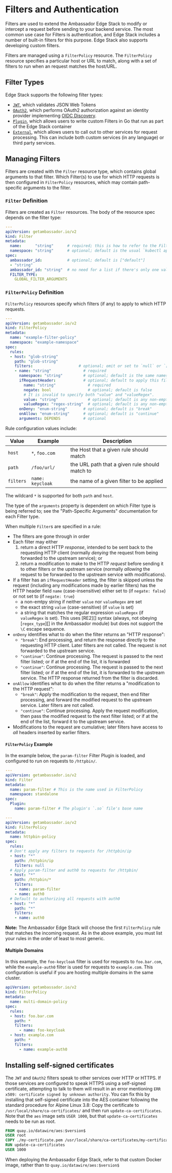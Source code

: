 # Filters and Authentication

Filters are used to extend the Ambassador Edge Stack to modify or intercept a request before sending to your backend service. The most common use case for Filters is authentication, and Edge Stack includes a number of built-in filters for this purpose. Edge Stack also supports developing custom filters.

Filters are managed using a `FilterPolicy` resource. The `FilterPolicy` resource specifies a particular host or URL to match, along with a set of filters to run when an request matches the host/URL.

## Filter Types

Edge Stack supports the following filter types:

* [`JWT`](jwt.md), which validates JSON Web Tokens
* [`OAuth2`](oauth2.md), which performs OAuth2 authorization against an identity provider implementing [OIDC Discovery](https://openid.net/specs/openid-connect-discovery-1_0.html).
* [`Plugin`](plugin.md), which allows users to write custom Filters in Go that run as part of the Edge Stack container
* [`External`](external.md), which allows users to call out to other services for request processing. This can include both custom services (in any language) or third party services.

## Managing Filters

Filters are created with the `Filter` resource type, which contains global arguments to that filter.  Which Filter(s) to use for which HTTP requests is then configured in `FilterPolicy` resources, which may contain path-specific arguments to the filter.

### `Filter` Definition

Filters are created as `Filter` resources.  The body of the resource spec depends on the filter type:

```yaml
---
apiVersion: getambassador.io/v2
kind: Filter
metadata:
  name:      "string"      # required; this is how to refer to the Filter in a FilterPolicy
  namespace: "string"      # optional; default is the usual `kubectl apply` default namespace
spec:
  ambassador_id:           # optional; default is ["default"]
  - "string"
  ambassador_id: "string"  # no need for a list if there's only one value
  FILTER_TYPE:
    GLOBAL_FILTER_ARGUMENTS
```

### `FilterPolicy` Definition

`FilterPolicy` resources specify which filters (if any) to apply to
which HTTP requests.

```yaml
---
apiVersion: getambassador.io/v2
kind: FilterPolicy
metadata:
  name: "example-filter-policy"
  namespace: "example-namespace"
spec:
  rules:
  - host: "glob-string"
    path: "glob-string"
    filters:                    # optional; omit or set to `null` or `[]` to apply no filters to this request
    - name: "string"              # required
      namespace: "string"         # optional; default is the same namespace as the FilterPolicy
      ifRequestHeader:            # optional; default to apply this filter to all requests matching the host & path
        name: "string"              # required
        negate: bool                # optional; default is false
        # It is invalid to specify both "value" and "valueRegex".
        value: "string"             # optional; default is any non-empty string
        valueRegex: "regex-string"  # optional; default is any non-empty string
      onDeny: "enum-string"       # optional; default is "break"
      onAllow: "enum-string"      # optional; default is "continue"
      arguments: DEPENDS          # optional
```

Rule configuration values include:

| Value     | Example    | Description |
| -----     | -------    | -----------                  |
| `host`    | `*`, `foo.com` | the Host that a given rule should match |
| `path`    | `/foo/url/`    | the URL path that a given rule should match to |
| `filters`  | `name: keycloak`       | the name of a given filter to be applied|

The wildcard `*` is supported for both `path` and `host`.

The type of the `arguments` property is dependent on which Filter type is being referred to; see the "Path-Specific Arguments" documentation for each Filter type.

When multiple `Filter`s are specified in a rule:

 * The filters are gone through in order
 * Each filter may either
   1. return a direct HTTP *response*, intended to be sent back to the requesting HTTP client (normally *denying* the request from
      being forwarded to the upstream service); or
   2. return a modification to make to the HTTP *request* before sending it to other filters or the upstream service (normally *allowing* the request to be forwarded to the upstream service with modifications).
 * If a filter has an `ifRequestHeader` setting, the filter is skipped
   unless the request (including any modifications made by earlier
   filters) has the HTTP header field `name` (case-insensitive) either
   set to (if `negate: false`) or not set to (if `negate: true`)
    + a non-emtpy string if neither `value` nor `valueRegex` are set
    + the exact string `value` (case-sensitive) (if `value` is set)
    + a string that matches the regular expression `valueRegex` (if
      `valueRegex` is set).  This uses [RE2][] syntax (always, not
      obeying [`regex_type`][] in the Ambassador module) but does not
      support the `\C` escape sequence.
 * `onDeny` identifies what to do when the filter returns an "HTTP response":
   - `"break"`: End processing, and return the response directly to
     the requesting HTTP client.  Later filters are not called.  The request is not forwarded to the upstream service.
   - `"continue"`: Continue processing.  The request is passed to the next filter listed; or if at the end of the list, it is forwarded
   - `"continue"`: Continue processing.  The request is passed to the
     next filter listed; or if at the end of the list, it is forwarded to the upstream service.  The HTTP response returned from the filter is discarded.
 * `onAllow` identifies what to do when the filter returns a
   "modification to the HTTP request":
   - `"break"`: Apply the modification to the request, then end filter processing, and forward the modified request to the upstream service.  Later filters are not called.
   - `"continue"`: Continue processing.  Apply the request modification, then pass the modified request to the next filter
     listed; or if at the end of the list, forward it to the upstream service.
 * Modifications to the request are cumulative; later filters have access to _all_ headers inserted by earlier filters.

#### `FilterPolicy` Example

In the example below, the `param-filter` Filter Plugin is loaded, and configured to run on requests to `/httpbin/`.

```yaml
---
apiVersion: getambassador.io/v2
kind: Filter
metadata:
  name: param-filter # This is the name used in FilterPolicy
  namespace: standalone
spec:
  Plugin:
    name: param-filter # The plugin's `.so` file's base name

---
apiVersion: getambassador.io/v2
kind: FilterPolicy
metadata:
  name: httpbin-policy
spec:
  rules:
  # Don't apply any filters to requests for /httpbin/ip
  - host: "*"
    path: /httpbin/ip
    filters: null
  # Apply param-filter and auth0 to requests for /httpbin/
  - host: "*"
    path: /httpbin/*
    filters:
    - name: param-filter
    - name: auth0
  # Default to authorizing all requests with auth0
  - host: "*"
    path: "*"
    filters:
    - name: auth0
```

**Note:** The Ambassador Edge Stack will choose the first `FilterPolicy` rule that matches the incoming request. As in the above example, you must list your rules in the order of least to most generic.

#### Multiple Domains

In this example, the `foo-keycloak` filter is used for requests to `foo.bar.com`, while the `example-auth0` filter is used for requests to `example.com`. This configuration is useful if you are hosting multiple domains in the same cluster.

```yaml
apiVersion: getambassador.io/v2
kind: FilterPolicy
metadata:
  name: multi-domain-policy
spec:
  rules:
  - host: foo.bar.com
    path: *
    filters:
      - name: foo-keycloak
  - host: example.com
    path: *
    filters:
      - name: example-auth0
```

## Installing self-signed certificates

The `JWT` and `OAuth2` filters speak to other services over HTTP or HTTPS.  If those services are configured to speak HTTPS using a self-signed certificate, attempting to talk to them will result in an error mentioning `ERR x509: certificate signed by unknown authority`. You can fix this by installing that self-signed certificate into the AES container following the standard procedure for Alpine Linux 3.8: Copy the certificate to `/usr/local/share/ca-certificates/` and then run `update-ca-certificates`.  Note that the `aes` image sets `USER 1000`, but that `update-ca-certificates` needs to be run as root.

```Dockerfile
FROM quay.io/datawire/aes:$version$
USER root
COPY ./my-certificate.pem /usr/local/share/ca-certificates/my-certificate.crt
RUN update-ca-certificates
USER 1000
```

When deploying the Ambassador Edge Stack, refer to that custom Docker image, rather than to `quay.io/datawire/aes:$version$`
